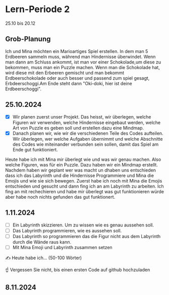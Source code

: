 # Lern-Periode 2

25.10 bis 20.12

## Grob-Planung
Ich und Mina möchten ein Marioartiges Spiel erstellen. In dem man 5 Erdbeeren sammeln muss, während man Hindernisse überwindet. Wenn man dann am Schluss ankommt, ist man vor einer Schokolade,um diese zu bekommen, muss man ein Puzzle machen. Wenn man die Schokolade hat, wird diese mit den Erbeeren gemischt und man bekommt Erdbeerschokolade oder auch besser und passend zum spiel gesagt, Erbdeerschoggi.Am Ende steht dann "Oki-doki, hier ist deine Erdbeerschoggi".

## 25.10.2024

- [x] Wir planen zuerst unser Projekt. Das heisst, wir überlegen, welche Figuren wir verwenden, welche Hindernisse eingebaut werden, welche Art von Puzzle es geben soll und erstellen dazu eine Mindmap.
- [x] Danach planen wir, wie wir die verschiedenen Teile des Codes aufteilen. Wir überlegen, wer welche Aufgaben übernimmt und welche Abschnitte des Codes wie miteinander verbunden sein sollen, damit das Spiel am Ende gut funktioniert.

Heute habe ich mit Mina mir überlegt wie und was wir genau machen. Also welche Figuren, was für ein Puzzle. Dazu haben wir ein Mindmap erstellt. Nachdem haben wir geplant wer was macht un dhaben uns entschieden dass ich das Labyrinth und die Hindernisse Programmiere und Mina die Emojis und wie sie sich bewegen. Zuerst habe ich noch mit Mina die Emojis entschieden und gesucht und dann fing ich an am Labyrinth zu arbeiten. Ich fing an mit rechechieren und habe mir überlegt was gut funktionieren würde aber habe noch nichts gefunden das gut funktionert.


## 1.11.2024

- [ ] Ein Labyrinth skizzieren. Um zu wissen wie es genau aussehen soll.
- [ ] Das Labyrinth programmieren, wie es aussehen soll.
- [ ] Das Labyrinth so programmieren das die Figur nicht aus dem Labyrinth durch die Wände raus kann.
- [ ] Mit Mina Emoji und Labyrinth zusammen setzen

✍️ Heute habe ich... (50-100 Wörter)

☝️ Vergessen Sie nicht, bis einen ersten Code auf github hochzuladen

## 8.11.2024


